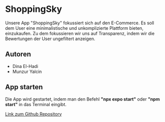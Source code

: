 # ShoppingSky

Unsere App "ShoppingSky" fokussiert sich auf den E-Commerce. Es soll dem User eine minimalistische und unkomplizierte Plattform bieten, einzukaufen. Zu dem fokussieren wir uns auf Transparenz, indem wir die Bewertungen der User ungefiltert anzeigen.

## Autoren

- Dina El-Hadi
- Munzur Yalcin

## App starten

Die App wird gestartet, indem man den Befehl **"npx expo start"** oder **"npm start"** in das Terminal eingibt.

[Link zum Github Repository](https://github.com/dinaelhadii/my-app.git)
